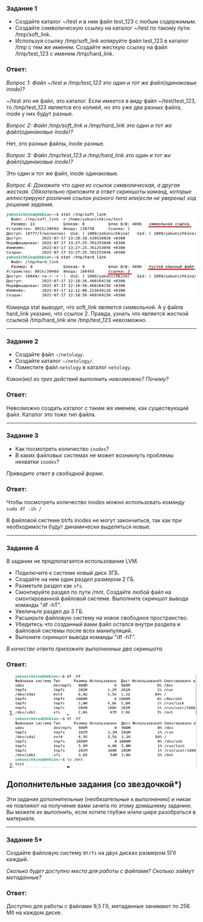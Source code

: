 ### Задание 1

* Создайте каталог ~/test и в нем файл test_123 с любым содержимым. 
* Создайте символическую ссылку на каталог ~/test по такому пути: /tmp/soft_link.
* Используя ссылку /tmp/soft_link копируйте файл test_123 в каталог /tmp с тем же именем. Создайте жесткую ссылку на файл /tmp/test_123 с именем /tmp/hard_link.

### Ответ:

*Вопрос 1: Файл ~/test и /tmp/test_123 это один и тот же файл(одинаковые inode)?*

~/test это не файл, это каталог. Если имеется в виду файл ~/test/test_123, то /tmp/test_123 является его копией, но это уже два разных файла, inode у них будут разные.

*Вопрос 2: Файл /tmp/soft_link и /tmp/hard_link это один и тот же файл(одинаковые inode)?*

Нет, это разные файлы, inode разные.

*Вопрос 3: Файл /tmp/test_123 и /tmp/hard_link это один и тот же файл(одинаковые inode)?*

Это один и тот же файл, inode одинаковые.

*Вопрос 4: Докажите что одна из ссылок символическая, а другая жесткая. Обязательно приложите в ответ скриншоты команд, которые иллюстрируют различия ссылок разного типа или(если не уверены) ход решения задания.*

![Task1](/lesson9/task1.jpg "Задание 1")

Команда stat выводит, что soft_link является символьной. А у файла hard_link указано, что ссылок 2. Правда, узнать что является жесткой ссылкой /tmp/hard_link или /tmp/test_123 невозможно.

---
### Задание 2

* Создайте файл `~/netology`.
* Создайте каталог `~/netology/`.
* Поместите файл `netology` в каталог `netology`.

*Какое(ие) из трех действий выполнить невозможно? Почему?*

### Ответ:

Невозможно создать каталог с таким же именем, как существующий файл. Каталог это тоже тип файла.

---

### Задание 3

* Как посмотреть количество `inodes`?
* В каких файловых системах не может возникнуть проблемы нехватки `inodes`?

*Приведите ответ в свободной форме.*

### Ответ:

Чтобы посмотреть количество inodes можно использовать команду 
`sudo df -ih /`

В файловой системе btrfs inodes не могут закончиться, так как при необходимости будут динамически выделяться новые.

---

### Задание 4

В задании не предполагается использование LVM.

* Подключите к системе новый диск 3ГБ.
* Создайте на нем один раздел размером 2 ГБ.
* Разметьте раздел как `xfs`.
* Смонтируйте раздел по пути /mnt. Создайте любой файл на смонтированной файловой системе. Выполните скриншот вывода команды "df -hT".
* Увеличьте раздел до 3 ГБ. 
* Расширьте файловую систему на новое свободное пространство.
* Убедитесь что созданный вами файл остался внутри раздела и файловой системы после всех манипуляций.
* Выпоните скриншот вывода команды "df -hT".

*В качестве ответа приложите выполненные два скриншота.*

### Ответ:

1. ![Task4](/lesson9/task4.jpg "Задание 4")
2. ![Task4](/lesson9/task4_1.jpg "Задание 4")


## Дополнительные задания (со звездочкой*)
Эти задания дополнительные (необязательные к выполнению) и никак не повлияют на получение вами зачета по этому домашнему заданию. Вы можете их выполнить, если хотите глубже и/или шире разобраться в материале.

---

### Задание 5*

Создайте файловую систему `Btrfs` на двух дисках размером 5Гб каждый.

*Сколько будет доступно места для работы с файлами? Сколько займут метаданные?*

### Ответ:

Доступно для работы с файлами 9,5 Гб, метаданные занимают по 256 Мб на каждом диске.
